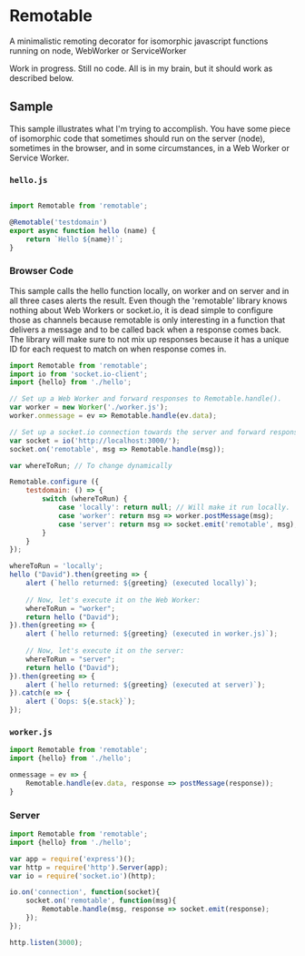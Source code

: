 # Remotable
A minimalistic remoting decorator for isomorphic javascript functions running on node, WebWorker or ServiceWorker

Work in progress. Still no code. All is in my brain, but it should work as described below.

## Sample

This sample illustrates what I'm trying to accomplish. You have some piece of isomorphic code that sometimes should run on the server (node), sometimes in the browser, and in some circumstances, in a Web Worker or Service Worker.

### `hello.js`

```js

import Remotable from 'remotable';

@Remotable('testdomain')
export async function hello (name) {
    return `Hello ${name}!`;
}

```

### Browser Code

This sample calls the hello function locally, on worker and on server and in all three cases alerts the result. Even though the 'remotable' library knows nothing about Web Workers or socket.io, it is dead simple to configure those as channels because remotable is only interesting in a function that delivers a message and to be called back when a response comes back. The library will make sure to not mix up responses because it has a unique ID for each request to match on when response comes in.

```js
import Remotable from 'remotable';
import io from 'socket.io-client';
import {hello} from './hello';

// Set up a Web Worker and forward responses to Remotable.handle().
var worker = new Worker('./worker.js');
worker.onmessage = ev => Remotable.handle(ev.data);

// Set up a socket.io connection towards the server and forward responses the same way.
var socket = io('http://localhost:3000/');
socket.on('remotable', msg => Remotable.handle(msg));

var whereToRun; // To change dynamically

Remotable.configure ({
    testdomain: () => {
        switch (whereToRun) {
            case 'locally': return null; // Will make it run locally.
            case 'worker': return msg => worker.postMessage(msg);
            case 'server': return msg => socket.emit('remotable', msg);
        }
    }
});

whereToRun = 'locally';
hello ("David").then(greeting => {
    alert (`hello returned: ${greeting} (executed locally)`);
    
    // Now, let's execute it on the Web Worker:
    whereToRun = "worker";
    return hello ("David");
}).then(greeting => {
    alert (`hello returned: ${greeting} (executed in worker.js)`);
    
    // Now, let's execute it on the server:
    whereToRun = "server";
    return hello ("David");
}).then(greeting => {
    alert (`hello returned: ${greeting} (executed at server)`);
}).catch(e => {
    alert (`Oops: ${e.stack}`);
});

```

### `worker.js`

```js
import Remotable from 'remotable';
import {hello} from './hello';

onmessage = ev => {
    Remotable.handle(ev.data, response => postMessage(response));
}

```

### Server
```js
import Remotable from 'remotable';
import {hello} from './hello';

var app = require('express')();
var http = require('http').Server(app);
var io = require('socket.io')(http);

io.on('connection', function(socket){
    socket.on('remotable', function(msg){
        Remotable.handle(msg, response => socket.emit(response);
    });  
});

http.listen(3000);

```
